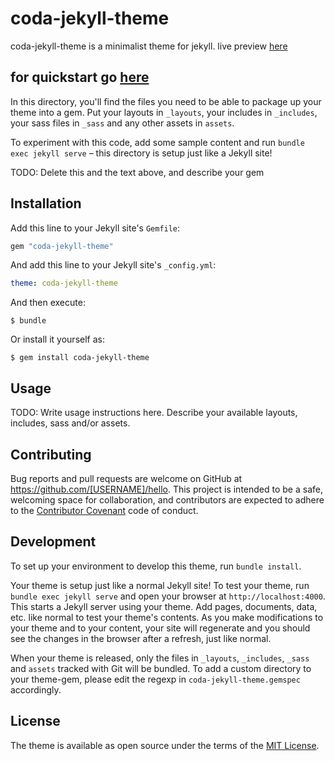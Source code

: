 # coda-jekyll-theme
 coda-jekyll-theme is a minimalist theme for jekyll. live preview <a href="https://sonumeewa.github.io/jekyll/2019/11/06/coda-jekyll-theme-starter.html">here</a>
 
 ## for quickstart go [here](https://sonumeewa.github.io/jekyll/2019/11/06/coda-jekyll-theme-starter.html)
 
 In this directory, you'll find the files you need to be able to package up your theme into a gem. Put your layouts in `_layouts`, your includes in `_includes`, your sass files in `_sass` and any other assets in `assets`.

To experiment with this code, add some sample content and run `bundle exec jekyll serve` – this directory is setup just like a Jekyll site!

TODO: Delete this and the text above, and describe your gem


## Installation

Add this line to your Jekyll site's `Gemfile`:

```ruby
gem "coda-jekyll-theme"
```

And add this line to your Jekyll site's `_config.yml`:

```yaml
theme: coda-jekyll-theme
```

And then execute:

    $ bundle

Or install it yourself as:

    $ gem install coda-jekyll-theme

## Usage

TODO: Write usage instructions here. Describe your available layouts, includes, sass and/or assets.

## Contributing

Bug reports and pull requests are welcome on GitHub at https://github.com/[USERNAME]/hello. This project is intended to be a safe, welcoming space for collaboration, and contributors are expected to adhere to the [Contributor Covenant](http://contributor-covenant.org) code of conduct.

## Development

To set up your environment to develop this theme, run `bundle install`.

Your theme is setup just like a normal Jekyll site! To test your theme, run `bundle exec jekyll serve` and open your browser at `http://localhost:4000`. This starts a Jekyll server using your theme. Add pages, documents, data, etc. like normal to test your theme's contents. As you make modifications to your theme and to your content, your site will regenerate and you should see the changes in the browser after a refresh, just like normal.

When your theme is released, only the files in `_layouts`, `_includes`, `_sass` and `assets` tracked with Git will be bundled.
To add a custom directory to your theme-gem, please edit the regexp in `coda-jekyll-theme.gemspec` accordingly.

## License

The theme is available as open source under the terms of the [MIT License](https://opensource.org/licenses/MIT).

